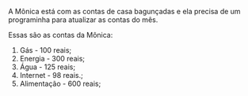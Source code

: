 A Mônica está com as contas de casa bagunçadas e ela precisa de um programinha para atualizar as contas do mês.

Essas são as contas da Mônica:

1. Gás - 100 reais;
2. Energia - 300 reais;
3. Água - 125 reais;
4. Internet - 98 reais.;
5. Alimentação - 600 reais;
